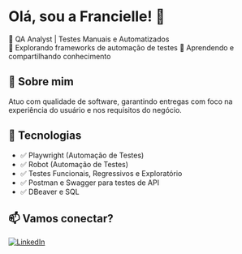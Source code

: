 # Olá, sou a Francielle! 👋

🎯 QA Analyst | Testes Manuais e Automatizados  
🔎 Explorando frameworks de automação de testes
🌱 Aprendendo e compartilhando conhecimento

## 💼 Sobre mim
Atuo com qualidade de software, garantindo entregas com foco na experiência do usuário e nos requisitos do negócio.

## 🚀 Tecnologias
- ✅ Playwright (Automação de Testes)
- ✅ Robot (Automação de Testes)
- ✅ Testes Funcionais, Regressivos e Exploratório
- ✅ Postman e Swagger para testes de API
- ✅ DBeaver e SQL

## 📫 Vamos conectar?
[![LinkedIn](https://img.shields.io/badge/-LinkedIn-blue?logo=linkedin&style=flat)](https://www.linkedin.com/in/francielle-mendes)
